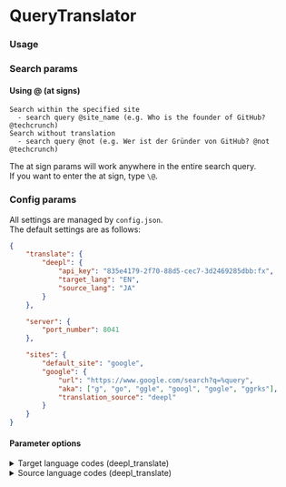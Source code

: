 # QueryTranslator
### Usage
### Search params
#### Using @ (at signs) 
```
Search within the specified site
  - search query @site_name (e.g. Who is the founder of GitHub? @techcrunch)
Search without translation
  - search query @not (e.g. Wer ist der Gründer von GitHub? @not @techcrunch)
```
The at sign params will work anywhere in the entire search query.  
If you want to enter the at sign, type `\@`.
### Config params
All settings are managed by `config.json`.  
The default settings are as follows:

```json
{
    "translate": {
        "deepl": {
            "api_key": "835e4179-2f70-88d5-cec7-3d2469285dbb:fx",
            "target_lang": "EN",
            "source_lang": "JA"
        }
    },

    "server": {
        "port_number": 8041
    },

    "sites": {
        "default_site": "google",
        "google": {
            "url": "https://www.google.com/search?q=%query",
            "aka": ["g", "go", "ggle", "googl", "gogle", "ggrks"],
            "translation_source": "deepl"
        }
    }
}
```

#### Parameter options
<details>
  <summary>
    Target language codes (deepl_translate)
  </summary>
  <div>
    <ul> <li>"BG" - Bulgarian</li><li>"CS" - Czech</li><li>"DA" - Danish</li><li>"DE" - German</li><li>"EL" - Greek</li><li>"EN-GB" (not supported) - English (British)</li><li>"EN-US" - English (American)</li><li>"EN" - English (unspecified variant for backward compatibility; please select EN-GB or EN-US instead)</li><li>"ES" - Spanish</li><li>"ET" - Estonian</li><li>"FI" - Finnish</li><li>"FR" - French</li><li>"HU" - Hungarian</li><li>"IT" - Italian</li><li>"JA" - Japanese</li><li>"LT" - Lithuanian</li><li>"LV" - Latvian</li><li>"NL" - Dutch</li><li>"PL" - Polish</li><li>"PT-PT" - Portuguese (all Portuguese varieties excluding Brazilian Portuguese)</li><li>"PT-BR" (not supported) - Portuguese (Brazilian)</li><li>"PT" - Portuguese (unspecified variant for backward compatibility; please select PT-PT or PT-BR instead)</li><li>"RO" - Romanian</li><li>"RU" - Russian</li><li>"SK" - Slovak</li><li>"SL" - Slovenian</li><li>"SV" - Swedish</li><li>"ZH" - Chinese</li> </ul>
  </div>
</details>

<details>
  <summary>
    Source language codes (deepl_translate)
  </summary>
  <div>
    <ul> <li>"BG" - Bulgarian</li><li>"CS" - Czech</li><li>"DA" - Danish</li><li>"DE" - German</li><li>"EL" - Greek</li><li>"EN" - English</li><li>"ES" - Spanish</li><li>"ET" - Estonian</li><li>"FI" - Finnish</li><li>"FR" - French</li><li>"HU" - Hungarian</li><li>"IT" - Italian</li><li>"JA" - Japanese</li><li>"LT" - Lithuanian</li><li>"LV" - Latvian</li><li>"NL" - Dutch</li><li>"PL" - Polish</li><li>"PT" - Portuguese (all Portuguese varieties mixed)</li><li>"RO" - Romanian</li><li>"RU" - Russian</li><li>"SK" - Slovak</li><li>"SL" - Slovenian</li><li>"SV" - Swedish</li><li>"ZH" - Chinese</li> </ul>
  </div>
</details>